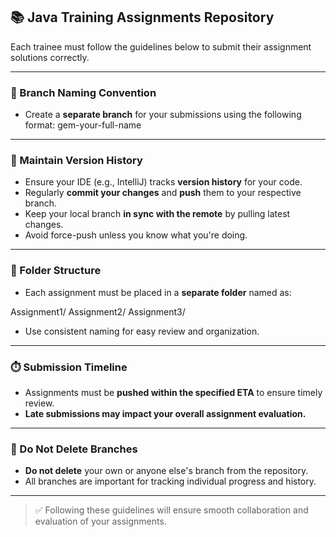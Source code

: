 ## 📚 Java Training Assignments Repository

Each trainee must follow the guidelines below to submit their assignment solutions correctly.

---

### 🔀 Branch Naming Convention

- Create a **separate branch** for your submissions using the following format:
gem-your-full-name


---

### 💾 Maintain Version History

- Ensure your IDE (e.g., IntelliJ) tracks **version history** for your code.
- Regularly **commit your changes** and **push** them to your respective branch.
- Keep your local branch **in sync with the remote** by pulling latest changes.
- Avoid force-push unless you know what you're doing.

---

### 📁 Folder Structure

- Each assignment must be placed in a **separate folder** named as:

Assignment1/
Assignment2/
Assignment3/

- Use consistent naming for easy review and organization.

---

### ⏱️ Submission Timeline

- Assignments must be **pushed within the specified ETA** to ensure timely review.
- **Late submissions may impact your overall assignment evaluation.**

---

### 🚫 Do Not Delete Branches

- **Do not delete** your own or anyone else's branch from the repository.
- All branches are important for tracking individual progress and history.

---

> ✅ Following these guidelines will ensure smooth collaboration and evaluation of your assignments.
